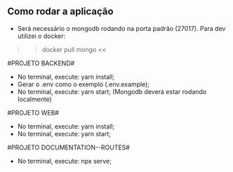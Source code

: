 ## Como rodar a aplicação ##

* Será necessário o mongodb rodando na porta padrão (27017). Para dev utilizei o docker:
>> docker pull mongo <<

#PROJETO BACKEND#
* No terminal, execute: yarn install;
* Gerar o .env como o exemplo (.env.example);
* No terminal, execute: yarn start;
(Mongodb deverá estar rodando localmente)

#PROJETO WEB#
* No terminal, execute: yarn install;
* No terminal, execute: yarn start;

#PROJETO DOCUMENTATION--ROUTES#
* No terminal, execute: npx serve;


